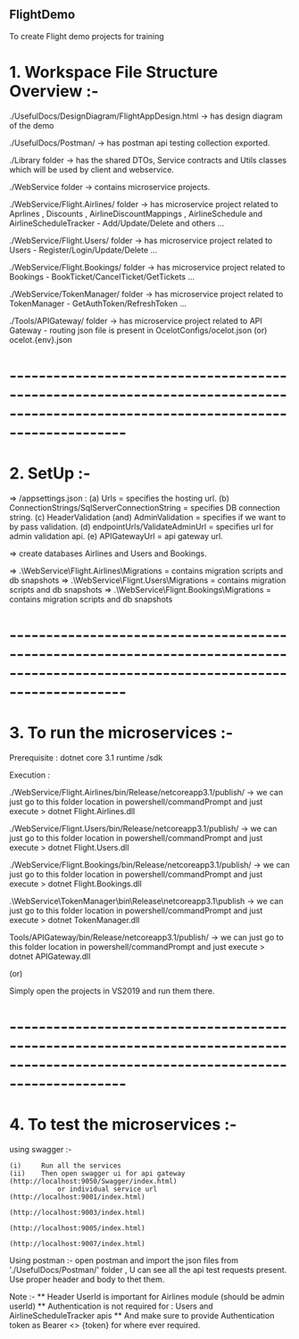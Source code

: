 ## FlightDemo
To create Flight demo projects for training

# 1. Workspace File Structure Overview :-

./UsefulDocs/DesignDiagram/FlightAppDesign.html -> has design diagram of the demo

./UsefulDocs/Postman/ -> has postman api testing collection exported.

./Library folder -> has the shared DTOs, Service contracts and Utils classes which will be used by client and webservice.

./WebService folder -> contains microservice projects.

./WebService/Flight.Airlines/ folder -> has microservice project related to Aprlines , Discounts , AirlineDiscountMappings , AirlineSchedule and AirlineScheduleTracker - Add/Update/Delete and others ...

./WebService/Flight.Users/ folder -> has microservice project related to Users - Register/Login/Update/Delete ...

./WebService/Flight.Bookings/ folder -> has microservice project related to Bookings - BookTicket/CancelTicket/GetTickets ...

./WebService/TokenManager/ folder -> has microservice project related to TokenManager - GetAuthToken/RefreshToken ...

./Tools/APIGateway/ folder -> has microservice project related to API Gateway - routing json file is present in OcelotConfigs/ocelot.json (or) ocelot.{env}.json
# ----------------------------------------------------------------------------------------------------------------------------------

# 2. SetUp :-
=> <project>/appsettings.json :
			(a) Urls = specifies the hosting url.
			(b) ConnectionStrings/SqlServerConnectionString = specifies DB connection string.
			(c) HeaderValidation (and) AdminValidation = specifies if we want to by pass validation.
			(d) endpointUrls/ValidateAdminUrl = specifies url for admin validation api.
			(e) APIGatewayUrl = api gateway url.
			
=> create databases Airlines and Users and Bookings. 

=> .\WebService\Flight.Airlines\Migrations = contains migration scripts and db snapshots
=> .\WebService\Flignt.Users\Migrations = contains migration scripts and db snapshots
=> .\WebService\Flignt.Bookings\Migrations = contains migration scripts and db snapshots
# ----------------------------------------------------------------------------------------------------------------------------------

# 3. To run the microservices :-

Prerequisite : dotnet core 3.1 runtime /sdk

Execution :

./WebService/Flight.Airlines/bin/Release/netcoreapp3.1/publish/  -> we can just go to this folder location in powershell/commandPrompt and just execute 
                > dotnet Flight.Airlines.dll

./WebService/Flignt.Users/bin/Release/netcoreapp3.1/publish/  -> we can just go to this folder location in powershell/commandPrompt and just execute 
                > dotnet Flight.Users.dll

./WebService/Flignt.Bookings/bin/Release/netcoreapp3.1/publish/  -> we can just go to this folder location in powershell/commandPrompt and just execute 
                > dotnet Flight.Bookings.dll

.\WebService\TokenManager\bin\Release\netcoreapp3.1\publish  -> we can just go to this folder location in powershell/commandPrompt and just execute 
                > dotnet TokenManager.dll

Tools/APIGateway/bin/Release/netcoreapp3.1/publish/  -> we can just go to this folder location in powershell/commandPrompt and just execute 
                > dotnet APIGateway.dll

(or)

Simply open the projects in VS2019 and run them there.
# ----------------------------------------------------------------------------------------------------------------------------------

# 4. To test the microservices :-

using swagger :-

	(i)		Run all the services
	(ii)	Then open swagger ui for api gateway (http://localhost:9050/Swagger/index.html) 
				or individual service url 	(http://localhost:9001/index.html)
											(http://localhost:9003/index.html)
											(http://localhost:9005/index.html)
											(http://localhost:9007/index.html)

Using postman :-
	open postman and import the json files from './UsefulDocs/Postman/' folder , U can see all the api test requests present.
	Use proper header and body to thet them.
	
Note :-
** Header UserId is important for Airlines module (should be admin userId)
** Authentication is not required for : Users and AirlineScheduleTracker apis
** And make sure to provide Authentication token as Bearer <<space>> {token} for where ever required.

  
